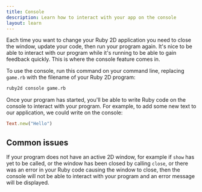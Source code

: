```yaml
---
title: Console
description: Learn how to interact with your app on the console
layout: learn
---
```


Each time you want to change your Ruby 2D application you need to close the window, update your code, then run your program again. It's nice to be able to interact with our program while it's running to be able to gain feedback quickly. This is where the console feature comes in.

To use the console, run this command on your command line, replacing `game.rb` with the filename of your Ruby 2D program:

```bash
ruby2d console game.rb
```

Once your program has started, you'll be able to write Ruby code on the console to interact with your program. For example, to add some new text to our application, we could write on the console:

```ruby
Text.new("Hello")
```

## Common issues

If your program does not have an active 2D window, for example if `show` has yet to be called, or the window has been closed by calling `close`, or there was an error in your Ruby code causing the window to close, then the console will not be able to interact with your program and an error message will be displayed.
